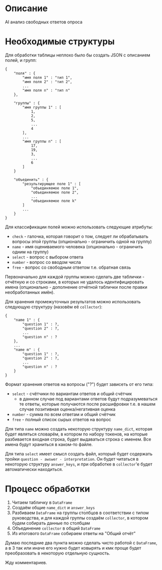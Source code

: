 # Описание
AI анализ свободных ответов опроса 

<!---# Выбор имён
Возможно 2 подхода к выделению отдельных персоналий:
 - сопоставление с заранее подготовленным списком имён
 - формирование списка имён по обрабатываемому файлу

Пусть у нас уже сформирован список имён. Тогда обрабатываемое имя может соответствовать имени из списка, если оно является частью имени из списка. Для неидентифицированных имён можно сделать список кандидатов, но это уже дополнительно. 


# Структура хранения
Excel таблица считывается в DataFrame, который затем делится на 3 части, которые обрабатываются отдельно. Для каждой таблицы нужен будет DataFrame, в который будут складываться неидентифицированные строки. Можно будет сделать так, чтобы после правок они дообрабатывались и добавлялись в статистику к уже обработанным.

Для обработки полей с фиксированным ответом будет формироваться вложенный словарь, в котором вопросам будут сопоставляться ответы, а ответам ключи.  

Промежуточные результаты удобно будет хранить в словаре, где ключ - имя, а значение - по сути json т.е. словарь в котором названия вопросов 

Итог: 
- Исходный ```DataFrame``` 
- Выборки столбцов из исходного ```DataFrame```'ы для обработки отдельных типов руководства
- Выборки строк, для которых имя не идентифицированно для отдельных типов руководства
- Промежуточные аккумулирующие структуры для сбора статистики по персоналиям относительно каждого типа руководства
- Итоговый ```DataFrame```    

Дополнительные структуры:
- Множество имён
    - Конструктор, принимающий имя файла
    - Проверка на наличие имени и уникальности: -> Optional[str]

- Множество ответов
    - Конструктор, принимающий имя файла 
    - Найти ответ

- Множество 
-->
# Необходимые структуры
Для обработки таблицы неплохо было бы создать JSON с описанием полей, и групп:
```
{
    "поля" : {
        "имя поля 1" : "тип 1",
        "имя поля 2" : "тип 2",
        ...
        "имя поля n" : "тип n" 
    },

    "группы" : {
        "имя группы 1" : [
            1,
            2,
            5,
            ...
            4
        ],
        ...
        "имя группы n" : [
            17,
            19,
            3,
            ...
            6
        ]
    }

    "объединить" : {
        "результирующее поле 1" : [
            "объединяемое поле 1",
            "объединяемое поле 2",
            ...
            "объединяемое поле k"
        ]
        ...
    }
}
```

Для классификации полей можно использовать следующие атрибуты:
- ```check``` - галочка, которая говорит о том, следует ли обрабатывать вопросы этой группы (опционально - ограничить одной на группу)
- ```name``` - имя оцениваемого человека (опционально - ограничить одним на группу)
- ```select``` - вопрос с выбором ответа
- ```number``` - вопрос со вводом числа
- ```free``` - вопрос со свободным ответом т.е. обратная связь

Первоначально для каждой группы можно сделать две таблички - отчётную и со строками, в которых не удалось идентифицировать имена (опционально - дополнение отчётной таблички после правки необработанных имён).  

Для хранения промежуточных результатов можно использовать следующую структуру (назовём её ```collector```):    
```
{
    "name 1" : {
        "question 1" : ?,
        "question 2" : ?,
        ...
        "question n" : ?
    },
    ...
    "name m" : {
        "question 1" : ?,
        "question 2" : ?,
        ...
        "question n" : ?
    }
}
```

Формат хранения ответов на вопросы ("?") будет зависеть от его типа:
- ```select``` - счётчики по вариантам ответов и общий счётчик 
    - в данном случае под вариантами ответов будут подразумеваться те ответы, которые получаются после расшифровки т.е. в нашем случае позитивная оценка/негативная оценка
- ```number``` - сумма по всем ответам и общий счётчик
- ```free``` - полный список сырых ответов на вопрос

Для типа ```name``` можно создать некоторую структуру ```name_dict```, которая будет являться словарём, в котором по набору токенов, на которые разбивается входная строка, будет выдаваться строка с именем. Все имена будут храниться в каком-то файле.  

Для типа ```select``` имеет смысл создать файл, который будет содержать тройки ```question - awswer - interpretation```. Он будет читаться в некоторую структуру ```answer_keys```, и при обработке в ```collector```'e будет автоматически находиться. 


# Процесс обработки

1. Читаем табличку в ```DataFrame```
2. Создаём общие ```name_dict``` и ```answer_keys```
3. Разбиваем ```DataFrame``` на группы столбцов в соответствии с типом руководства, и для каждой группы создаём ```collector```, в котором будем собирать данные по столбцам
4. Объединение ```collector``` в общий ```DataFrame```
5. Из итогового ```DataFrame``` собираем ответы на "Общий отчёт"
 
Думаю последние два пункта можно сделать чисто работой с ```DataFrame```, а в 3 так или иначе его нужно будет ковырять и кмк проще будет преобразовать в некоторую отдельную сущность. 

Жду комментариев.






    
        